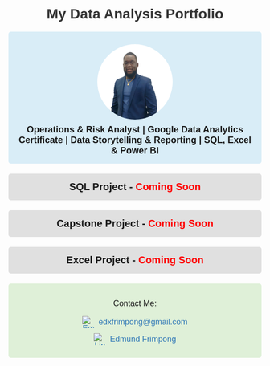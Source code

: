 <!DOCTYPE html>
<html lang="en">
<head>
    <meta charset="UTF-8">
    <meta name="viewport" content="width=device-width, initial-scale=1.0">
    <title>Data Analysis Portfolio</title>
    <style>
        body {
    background-image: url('https://github.com/EdmundFrimpong/Edmund-Frimpong-Data-Analysis-Porfolio/blob/main/878114.jpg');
    background-size: cover;
    background-position: center center;
    background-attachment: fixed;
    font-family: Arial, sans-serif;
    text-align: center;
    padding: 50px;
}
;
        }
        .container {
            max-width: 600px;
            margin: auto;
            background: white;
            padding: 20px;
            border-radius: 10px;
            box-shadow: 0px 0px 10px rgba(0, 0, 0, 0.1);
        }
        h1 {
            color: #333;
        }
        .project {
            margin: 20px 0;
            padding: 15px;
            background: #e0e0e0;
            border-radius: 5px;
            font-size: 20px;
            font-weight: bold;
        }
        .about {
            margin-bottom: 20px;
            padding: 15px;
            background: #d9edf7;
            border-radius: 5px;
            font-size: 18px;
            font-weight: bold;
        }
        .about img {
            width: 150px;
            height: 150px;
            border-radius: 50%;
            display: block;
            margin: 10px auto;
        }
        .contact {
            margin-top: 20px;
            padding: 15px;
            background: #dff0d8;
            border-radius: 5px;
            font-size: 16px;
        }
        .contact a {
            color: #337ab7;
            text-decoration: none;
            display: flex;
            align-items: center;
            justify-content: center;
            margin: 10px 0;
        }
        .contact img {
            width: 24px;
            height: 24px;
            margin-right: 8px;
        }
    </style>
</head>
<body>
    <div class="container">
        <h1>My Data Analysis Portfolio</h1>
        <div class="about">
            <img src="https://raw.githubusercontent.com/EdmundFrimpong/Edmund-Frimpong-Data-Analysis-Porfolio/main/IMG_20250219_205530%20copy.png" alt="Edmund Frimpong">
            Operations & Risk Analyst | Google Data Analytics Certificate | Data Storytelling & Reporting | SQL, Excel & Power BI
        </div>
        <div class="project">SQL Project - <span style="color: red;">Coming Soon</span></div>
        <div class="project">Capstone Project - <span style="color: red;">Coming Soon</span></div>
        <div class="project">Excel Project - <span style="color: red;">Coming Soon</span></div>
        <div class="contact">
            <p>Contact Me:</p>
            <a href="mailto:edxfrimpong@gmail.com">
                <img src="https://upload.wikimedia.org/wikipedia/commons/4/4e/Mail_%28iOS%29.svg" alt="Email">edxfrimpong@gmail.com
            </a>
            <a href="https://www.linkedin.com/in/edmund-frimpong-b650a5141/" target="_blank">
                <img src="https://upload.wikimedia.org/wikipedia/commons/c/ca/LinkedIn_logo_initials.png" alt="LinkedIn">Edmund Frimpong
            </a>
        </div>
    </div>
</body>
</html>
